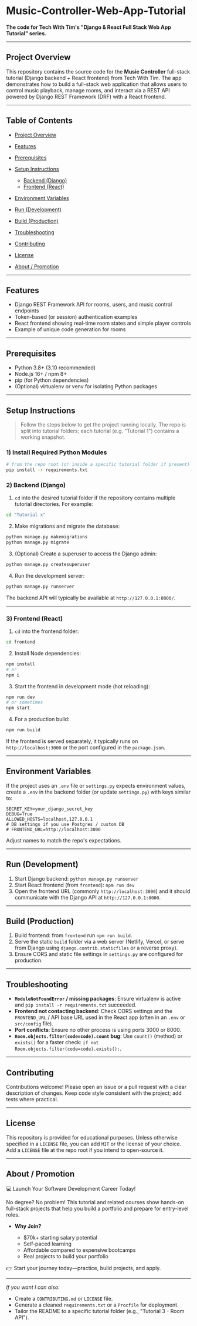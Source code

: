 # Music-Controller-Web-App-Tutorial

**The code for Tech With Tim's "Django & React Full Stack Web App Tutorial" series.**

---

## Project Overview

This repository contains the source code for the **Music Controller** full-stack tutorial (Django backend + React frontend) from Tech With Tim. The app demonstrates how to build a full-stack web application that allows users to control music playback, manage rooms, and interact via a REST API powered by Django REST Framework (DRF) with a React frontend.

---

## Table of Contents

* [Project Overview](#project-overview)
* [Features](#features)
* [Prerequisites](#prerequisites)
* [Setup Instructions](#setup-instructions)

  * [Backend (Django)](#backend-django)
  * [Frontend (React)](#frontend-react)
* [Environment Variables](#environment-variables)
* [Run (Development)](#run-development)
* [Build (Production)](#build-production)
* [Troubleshooting](#troubleshooting)
* [Contributing](#contributing)
* [License](#license)
* [About / Promotion](#about--promotion)

---

## Features

* Django REST Framework API for rooms, users, and music control endpoints
* Token-based (or session) authentication examples
* React frontend showing real-time room states and simple player controls
* Example of unique code generation for rooms

---

## Prerequisites

* Python 3.8+ (3.10 recommended)
* Node.js 16+ / npm 8+
* pip (for Python dependencies)
* (Optional) virtualenv or venv for isolating Python packages

---

## Setup Instructions

> Follow the steps below to get the project running locally. The repo is split into tutorial folders; each tutorial (e.g. "Tutorial 1") contains a working snapshot.

### 1) Install Required Python Modules

```bash
# from the repo root (or inside a specific tutorial folder if present)
pip install -r requirements.txt
```

### 2) Backend (Django)

1. `cd` into the desired tutorial folder if the repository contains multiple tutorial directories. For example:

```bash
cd "Tutorial x"
```

2. Make migrations and migrate the database:

```bash
python manage.py makemigrations
python manage.py migrate
```

3. (Optional) Create a superuser to access the Django admin:

```bash
python manage.py createsuperuser
```

4. Run the development server:

```bash
python manage.py runserver
```

The backend API will typically be available at `http://127.0.0.1:8000/`.

---

### 3) Frontend (React)

1. `cd` into the frontend folder:

```bash
cd frontend
```

2. Install Node dependencies:

```bash
npm install
# or
npm i
```

3. Start the frontend in development mode (hot reloading):

```bash
npm run dev
# or sometimes
npm start
```

4. For a production build:

```bash
npm run build
```

If the frontend is served separately, it typically runs on `http://localhost:3000` or the port configured in the `package.json`.

---

## Environment Variables

If the project uses an `.env` file or `settings.py` expects environment values, create a `.env` in the backend folder (or update `settings.py`) with keys similar to:

```
SECRET_KEY=your_django_secret_key
DEBUG=True
ALLOWED_HOSTS=localhost,127.0.0.1
# DB settings if you use Postgres / custom DB
# FRONTEND_URL=http://localhost:3000
```

Adjust names to match the repo's expectations.

---

## Run (Development)

1. Start Django backend: `python manage.py runserver`
2. Start React frontend (from `frontend`): `npm run dev`
3. Open the frontend URL (commonly `http://localhost:3000`) and it should communicate with the Django API at `http://127.0.0.1:8000`.

---

## Build (Production)

1. Build frontend: from `frontend` run `npm run build`.
2. Serve the static `build` folder via a web server (Netlify, Vercel, or serve from Django using `django.contrib.staticfiles` or a reverse proxy).
3. Ensure CORS and static file settings in `settings.py` are configured for production.

---

## Troubleshooting

* **`ModuleNotFoundError` / missing packages**: Ensure virtualenv is active and `pip install -r requirements.txt` succeeded.
* **Frontend not contacting backend**: Check CORS settings and the `FRONTEND_URL` / API base URL used in the React app (often in an `.env` or `src/config` file).
* **Port conflicts**: Ensure no other process is using ports 3000 or 8000.
* **`Room.objects.filter(code=code).count` bug**: Use `count()` (method) or `exists()` for a faster check: `if not Room.objects.filter(code=code).exists():`.

---

## Contributing

Contributions welcome! Please open an issue or a pull request with a clear description of changes. Keep code style consistent with the project; add tests where practical.

---

## License

This repository is provided for educational purposes. Unless otherwise specified in a `LICENSE` file, you can add `MIT` or the license of your choice. Add a `LICENSE` file at the repo root if you intend to open-source it.

---

## About / Promotion

💻 Launch Your Software Development Career Today!

No degree? No problem! This tutorial and related courses show hands-on full-stack projects that help you build a portfolio and prepare for entry-level roles.

* **Why Join?**

  * \$70k+ starting salary potential
  * Self-paced learning
  * Affordable compared to expensive bootcamps
  * Real projects to build your portfolio

👉 Start your journey today—practice, build projects, and apply.

---

*If you want I can also:*

* Create a `CONTRIBUTING.md` or `LICENSE` file.
* Generate a cleaned `requirements.txt` or a `Procfile` for deployment.
* Tailor the README to a specific tutorial folder (e.g., "Tutorial 3 - Room API").
